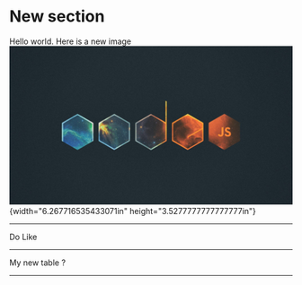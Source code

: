 # New section

Hello world. Here is a new
image![](.//media/image3.png){width="6.267716535433071in"
height="3.5277777777777777in"}

  -----------------------------------------------------------------------
  Do                                  Like
  ----------------------------------- -----------------------------------
  My                                  new table ?

  -----------------------------------------------------------------------
